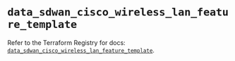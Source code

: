 # `data_sdwan_cisco_wireless_lan_feature_template`

Refer to the Terraform Registry for docs: [`data_sdwan_cisco_wireless_lan_feature_template`](https://registry.terraform.io/providers/ciscodevnet/sdwan/0.8.0/docs/data-sources/cisco_wireless_lan_feature_template).
